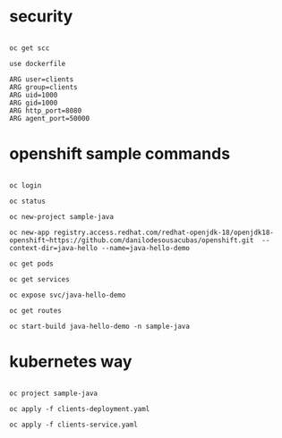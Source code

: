 
# security 

```command

oc get scc

use dockerfile

ARG user=clients
ARG group=clients
ARG uid=1000
ARG gid=1000
ARG http_port=8080
ARG agent_port=50000

```


# openshift sample commands

```command

oc login 

oc status

oc new-project sample-java

oc new-app registry.access.redhat.com/redhat-openjdk-18/openjdk18-openshift~https://github.com/danilodesousacubas/openshift.git  --context-dir=java-hello --name=java-hello-demo

oc get pods

oc get services

oc expose svc/java-hello-demo

oc get routes

```

```command
oc start-build java-hello-demo -n sample-java

```

# kubernetes way

```command

oc project sample-java

oc apply -f clients-deployment.yaml 

oc apply -f clients-service.yaml 

```